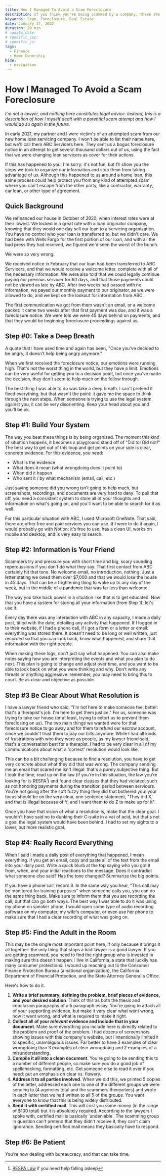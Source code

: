 ```yaml
---
title: How I Managed To Avoid a Scam Foreclosure
description: If you think you're being scammed by a company, there are some simple and global protection steps you can take to mitigate the impacts
keywords: Scam, Foreclosure, Real Estate
date: January 17, 2022
duration: 20 min
# update_date:
# specific_css:
# specific_js:
tags:
  - Finance
  - Home Ownership
hide:
  - navigation
---
```


# How I Managed To Avoid a Scam Foreclosure

_I'm not a lawyer, and nothing here constitutes legal advice. Instead, this is a description of how I myself dealt with a potential scam attempt and how I would do so again in the future._

In early 2021, my partner and I were victim's of an attempted scam from our new home loan servicing company. I won't be able to list their name here, but we'll call them ABC Servicers here. They sent us a bogus foreclosure notice in an attempt to get several thousand dollars out of us, using the fact that we were changing loan servicers as cover for their actions.

If this has happened to you, I'm sorry: it's not fun, but I'll show you the steps we took to organize our information and stop them from taking advantage of us. Although this happened to us around a home loan, this same process could help protect you from any kind of attempted scam where you can't escape from the other party, like a contractor, warranty, car loan, or other type of agreement.

## Quick Background

We refinanced our house in October of 2020, when interest rates were at their lowest. We locked in a great rate with a loan originator company, knowing that they would one day sell our loan to a servicing organization. You have no control who your loan is transferred to, but we didn't care. We had been with Wells Fargo for the first portion of our loan, and with all the bad press they had received, we figured we'd seen the worst of the bunch.

We were so very wrong.

We received notice in February that our loan had been transferred to ABC Servicers, and that we would receive a welcome letter, complete with all of the necessary information. We were also told that we could legally continue paying our previous servicer for 60 days, and that those payments could not be viewed as late by ABC. After two weeks had passed with no information, we payed our monthly payment to our originator, as we were allowed to do, and we kept on the lookout for information from ABC.

The first communication we got from them wasn't an email, or a welcome packet: it came two weeks after that first payment was due, and it was a foreclosure notice. We were told we were 45 days behind on payments, and that they would be beginning foreclosure proceedings against us.

## Step #0: Take a Deep Breath

A quote that I have used time and again has been, "Once you've decided to be angry, it doesn't help being angry anymore."

When we first received the foreclosure notice, our emotions were running high. That's not the worst thing in the world, but they have a limit. Emotions can be very useful for getting you to a decision point, but once you've made the decision, they don't seem to help much on the follow through.

The best thing I was able to do was take a deep breath. I can't pretend it fixed everything, but that wasn't the point: it gave me the space to think through the next steps. When someone is trying to use the legal system against you, it can be very disorienting. Keep your head about you and you'll be ok.

## Step #1: Build Your System

The way you beat these things is by being organized. The moment this kind of situation happens, it becomes a playground stand off of "Did to! Did not!" The best way to get out of this loop and get points on your side is clear, concrete evidence. For this evidence, you need:

- What is the evidence
- What does it mean (what wrongdoing does it point to)
- When did it happen
- Who sent it / by what mechanism (email, call, etc.)

Just saying someone did you wrong isn't going to help much, but screenshots, recordings, and documents are very hard to deny. To pull that off, you need a consistent system to store all of your thoughts and information on what's going on, and you'll want to be able to search for it as well.

For this particular situation with ABC, I used Microsoft OneNote. That said, there are other free and paid services you can use. If I were to do it again, I would probably go with Notion: it's free to use, has a clean UI, works on mobile and desktop, and is very easy to search.

## Step #2: Information is Your Friend

Scammers try and pressure you with short time and big, scary sounding repercussions if you don't do what they say. That first contact from ABC certainly hit that tone. No welcome email, no introduction, nothing. Just a letter stating we owed them over $7,000 and that we would lose the house in 45 days. That can be a frightening thing to wake up to any day of the week, but in the middle of a pandemic that was far less than welcome.

The way you take back power in a situation like that is to get educated. Now that you have a system for storing all your information (from Step 1), let's use it.

Every day there was any interaction with ABC in any capacity, I made a daily post, titled with the date, detailing any activity that happened. If I logged in to their website, if I had a phone call, if I got a form or a letter or email: everything was stored there. It doesn't need to be long or well written, just recorded so that you can look back, know what happened, and share that information with the right people.

When making these logs, don't just say what happened. You can also make notes saying how you are interpreting the events and what you plan to do next. This plan is going to change and adjust over time, and you want to be able to look back on what you were thinking and why. Don't write any threats or anything aggressive: remember, you may need to bring this to court. Be as clear and objective as possible.

## Step #3 Be Clear About What Resolution is

I have a lawyer friend who said, "I'm not here to make someone feel better: that's a therapist's job. I'm here to get them justice." For us, someone was trying to take our house (or at least, trying to extort us to prevent them foreclosing on us). The two main things we wanted were for that foreclosure notice to go away and for them to refund our escrow account, since we couldn't trust them to pay our bills anymore. While I had all kinds of frustrations with who they were as people, as my lawyer friend said, that's a conversation best for a therapist. I had to be very clear in all of my communications about what a 'correct' resolution would look like.

This can be a bit challenging because to find a resolution, you have to get very concrete about what they did that was wrong. The company sending me an email that scared me isn't illegal: that's a purely subjective thing. But I took the time, read up on the law (if you're in this situation, the law you're looking for is RESPA[^1]) and found clear clauses that they had violated, such as not honoring payments during the transition period between servicers. You're not going after the soft fuzzy thing they did that bothered you: your focus should be on the very clear, one sentence statement, "They did X, and that is illegal because of Y, and I want them to do Z to make up for it".

Once you have that vision of what a resolution is, make that the clear goal. I wouldn't have said no to dunking their C-suite in a vat of acid, but that's not a goal the legal system would have been behind. I had to set my sights to a lower, but more realistic goal.

## Step #4: Really Record Everything

When I said I made a daily post of everything that happened, I mean everything. If you get an email, copy and paste all of the text from the email into your daily post. Write a quick blurb at the top saying who you got it from, when, and your initial reactions to the message. Does it contradict what someone else said? Has the tone changed? Summarize the big points.

If you have a phone call, record it. In the same way you hear, "This call may be monitored for training purposes" when someone calls you, you can do the same thing back. Make sure to inform them that you are recording the call, but that can go both ways. The best way I was able to do it was using my phone on speaker phone, I would open some type of audio recording software on my computer, my wife's computer, or even use her phone to make sure that I had a clear recording of what was going on.

## Step #5: Find the Adult in the Room

This may be the single most important point here, if only because it brings it all together: the only thing that stops a bad lawyer is a good lawyer. If you are getting scammed, you need to find the right group who is invested in making sure this doesn't happen. I live in California, a state that luckily has many consumer protections: I wound up reaching out to the Consumer Finance Protection Bureau (a national organization), the California Department of Financial Protection, and the State Attorney General's Office.

Here's how to do it.

1. **Write a brief summary, defining the problem, brief pieces of evidence, and your desired solution**. Think of this as both the thesis and conclusion paragraphs of a 5 paragraph essay. You're going to attach all of your supporting evidence, but make it very clear what went wrong, how it went wrong, and what is required to make it right.
2. **Collect all of your _relevant_ evidence and include that in your document**. Make sure everything you include here is directly related to the problem and proof of the problem. I had dozens of screenshots showing issues with this company's website, but I intentionally limited it to specific, unambiguous issues. Far better to have 3 examples of clear wrongdoing than 3 examples of clear wrongdoing and 2 examples of a misunderstanding.
3. **Compile it all into a clean document**. You're going to be sending this to a number of different people, so make sure you do a good job of spellchecking, formatting, etc. Get someone else to read it over if you need: put an emphasis on clear vs. flowery.
4. **Address it to all parties involved**. When we did this, we printed 5 copies of the letter, addressed each one to one of the different groups we were sending to (4 agencies total and the scammers themselves) and wrote in each letter that we had written to all 5 of the groups. You want everyone to know that this is being widely distributed.
5. **Send it with certified mail**. This will cost you some money (in the range of $100 total) but it is absolutely required. According to the lawyers I spoke with, certified mail is basically 'undeniable'. The scamming group in question can't pretend that they didn't receive it, they can't claim ignorance. Sending certified mail means they basically have to respond.

## Step #6: Be Patient

You're now dealing with bureaucracy, and that can take time.

[^1]: <a href='https://files.consumerfinance.gov/f/201308_cfpb_respa_narrative-exam-procedures.pdf' target='_blank'>RESPA Law</a> if you need help falling asleep
